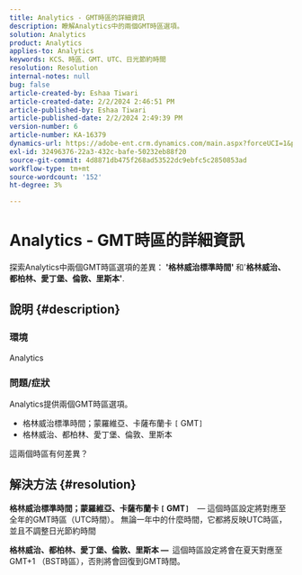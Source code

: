 ```yaml
---
title: Analytics - GMT時區的詳細資訊
description: 瞭解Analytics中的兩個GMT時區選項。
solution: Analytics
product: Analytics
applies-to: Analytics
keywords: KCS、時區、GMT、UTC、日光節約時間
resolution: Resolution
internal-notes: null
bug: false
article-created-by: Eshaa Tiwari
article-created-date: 2/2/2024 2:46:51 PM
article-published-by: Eshaa Tiwari
article-published-date: 2/2/2024 2:49:39 PM
version-number: 6
article-number: KA-16379
dynamics-url: https://adobe-ent.crm.dynamics.com/main.aspx?forceUCI=1&pagetype=entityrecord&etn=knowledgearticle&id=c9a835e5-d9c1-ee11-9079-6045bd006268
exl-id: 32496376-22a3-432c-bafe-50232eb88f20
source-git-commit: 4d8871db475f268ad53522dc9ebfc5c2850853ad
workflow-type: tm+mt
source-wordcount: '152'
ht-degree: 3%

---
```


# Analytics - GMT時區的詳細資訊


探索Analytics中兩個GMT時區選項的差異：<b> &#39;格林威治標準時間&#39; </b>和&#39;<b>格林威治、都柏林、愛丁堡、倫敦、里斯本&#39;</b>.

## 說明 {#description}


### <b>環境</b>

Analytics



### <b>問題/症狀</b>

Analytics提供兩個GMT時區選項。

- 格林威治標準時間；蒙羅維亞、卡薩布蘭卡 `[` GMT`]`
- 格林威治、都柏林、愛丁堡、倫敦、里斯本


這兩個時區有何差異？


## 解決方法 {#resolution}


<b>格林威治標準時間；蒙羅維亞、卡薩布蘭卡 `[` GMT`]`  </b>  — 這個時區設定將對應至全年的GMT時區（UTC時間）。 無論一年中的什麼時間，它都將反映UTC時區，並且不調整日光節約時間

<b>格林威治、都柏林、愛丁堡、倫敦、里斯本 —  </b>這個時區設定將會在夏天對應至GMT+1 （BST時區），否則將會回復到GMT時間。
